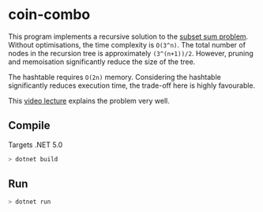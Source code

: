 # coin-combo

This program implements a recursive solution to the [subset sum problem](https://en.wikipedia.org/wiki/Subset_sum_problem). Without optimisations, the time complexity is `O(3^n)`. The total number of nodes in the recursion tree is approximately `(3^(n+1))/2`. However, pruning and memoisation significantly reduce the size of the tree.

The hashtable requires `O(2n)` memory. Considering the hashtable significantly reduces execution time, the trade-off here is highly favourable. 

This [video lecture](https://www.youtube.com/watch?v=kyLxTdsT8ws) explains the problem very well.

## Compile

Targets .NET 5.0

```powershell
> dotnet build
```

## Run

```powershell
> dotnet run
```
